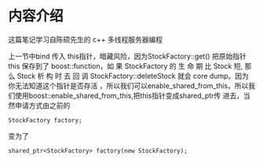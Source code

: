 # 内容介绍

这篇笔记学习自陈硕先生的 c++ 多线程服务器编程


上一节中bind 传入 this指针，暗藏风险，因为StockFactory::get() 把原始指针 this 保存到了 boost::function，如 果 StockFactory 的
 生 命 期 比 Stock 短, 那 么 Stock 析 构 时 去 回 调 StockFactory::deleteStock 就会 core dump。因为你无法知道这个指针是否存活
 ，所以我们可以enable_shared_from_this，所以我们使用boost::enable_shared_from_this<StockFactory>,把this指针变成shared_ptr传
 进去，当然申请方式由之前的

```
StockFactory factory;
```

变为了

```
shared_ptr<StockFactory> factory(new StockFactory);
```